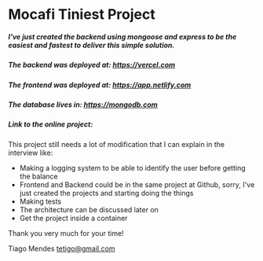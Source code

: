 # Mocafi Tiniest Project

##### I've just created the backend using mongoose and express to be the easiest and fastest to deliver this simple solution. 
##### The backend was deployed at: https://vercel.com
##### The frontend was deployed at: https://app.netlify.com
##### The database lives in: https://mongodb.com
##### Link to the online project: 

This project still needs a lot of modification that I can explain in the interview like:

* Making a logging system to be able to identify the user before getting the balance
* Frontend and Backend could be in the same project at Github, sorry, I've just created the projects and starting doing the things
* Making tests
* The architecture can be discussed later on
* Get the project inside a container

Thank you very much for your time!

Tiago Mendes
tetigo@gmail.com
